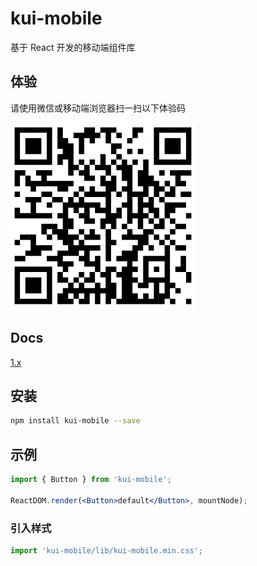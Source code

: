 # kui-mobile

基于 React 开发的移动端组件库

## 体验

请使用微信或移动端浏览器扫一扫以下体验码

![QRCode](https://raw.githubusercontent.com/kotenei/kui-mobile/master/images/site.png)

## Docs

[1.x](https://kotenei.github.io/kui-mobile/docs/index.html)

## 安装

```bash
npm install kui-mobile --save
```

## 示例

```jsx
import { Button } from 'kui-mobile';

ReactDOM.render(<Button>default</Button>, mountNode);
```

### 引入样式

```jsx
import 'kui-mobile/lib/kui-mobile.min.css';
```
